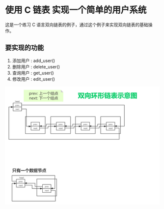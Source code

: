 # 使用 C 链表 实现一个简单的用户系统

这是一个练习 C 语言双向链表的例子，通过这个例子来实现双向链表的基础操作。

## 要实现的功能

1. 添加用户 : add_user()
2. 删除用户 : delete_user()
3. 查询用户 : get_user()
4. 修改用户 : edit_user()

![双向链表示意图](./list.png)